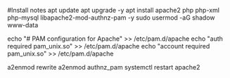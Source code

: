 #Install notes
apt update
apt upgrade -y
apt install apache2 php php-xml php-mysql libapache2-mod-authnz-pam -y
sudo usermod -aG shadow www-data

echo "# PAM configuration for Apache" >> /etc/pam.d/apache
echo "auth required pam_unix.so" >> /etc/pam.d/apache
echo "account required pam_unix.so" >> /etc/pam.d/apache


a2enmod rewrite
a2enmod authnz_pam
systemctl restart apache2